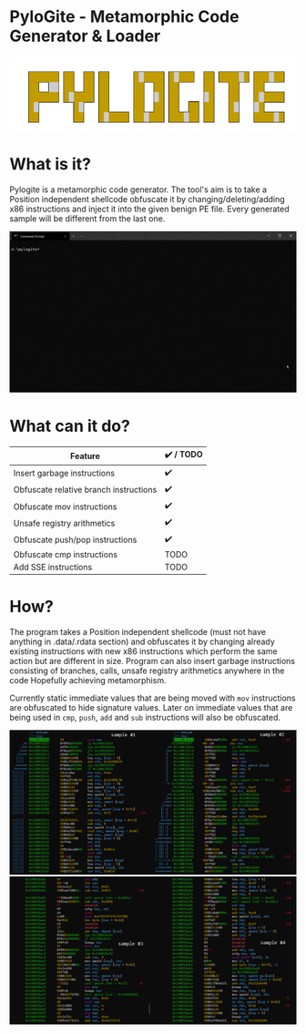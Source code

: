 # PyloGite - Metamorphic Code Generator &amp; Loader


![](png/pylogite.PNG)

# What is it?

Pylogite is a metamorphic code generator. The tool's aim is to take a Position independent shellcode obfuscate it by changing/deleting/adding x86 instructions and inject it into the given benign PE file. Every generated sample will be different from the last one.

![](png/pylogite.gif)

# What can it do?

| Feature  | :heavy_check_mark: / TODO |
| ------------- | ------------- |
| Insert garbage instructions  | :heavy_check_mark: |
| Obfuscate relative branch instructions  | :heavy_check_mark:  |
| Obfuscate mov instructions  | :heavy_check_mark:  |
| Unsafe registry arithmetics | :heavy_check_mark: |
| Obfuscate push/pop instructions | :heavy_check_mark: |
| Obfuscate cmp instructions | TODO |
| Add SSE instructions | TODO

# How?

The program takes a Position independent shellcode (must not have anything in .data/.rdata section) and obfuscates it by changing already existing instructions with new x86 instructions which perform the same action but are different in size. Program can also insert garbage instructions consisting of branches, calls, unsafe registry arithmetics anywhere in the code Hopefully achieving metamorphism.

Currently static immediate values that are being moved with `mov` instructions are obfuscated to hide signature values. Later on immediate values that are being used in `cmp`, `push`, `add` and `sub` instructions will also be obfuscated.

![](png/pylogite_diff.PNG)
![](png/pylogite_diff2.PNG)
